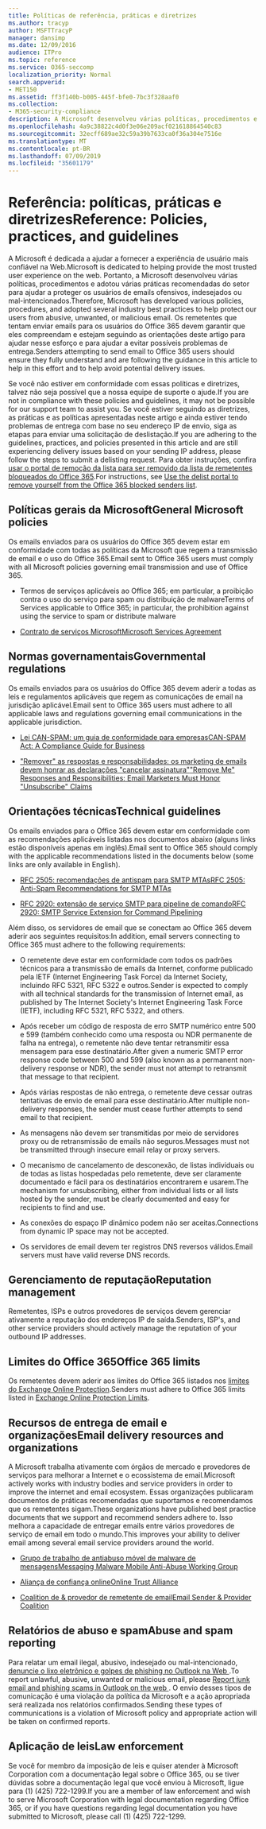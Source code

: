 ```yaml
---
title: Políticas de referência, práticas e diretrizes
ms.author: tracyp
author: MSFTTracyP
manager: dansimp
ms.date: 12/09/2016
audience: ITPro
ms.topic: reference
ms.service: O365-seccomp
localization_priority: Normal
search.appverid:
- MET150
ms.assetid: ff3f140b-b005-445f-bfe0-7bc3f328aaf0
ms.collection:
- M365-security-compliance
description: A Microsoft desenvolveu várias políticas, procedimentos e adotou várias práticas recomendadas do setor para ajudar a proteger os usuários de emails ofensivos, indesejados ou mal-intencionados.
ms.openlocfilehash: 4a9c38822c4d0f3e06e209acf021618864540c83
ms.sourcegitcommit: 32ecff689ae32c59a39b7633ca0f36a304e7516e
ms.translationtype: MT
ms.contentlocale: pt-BR
ms.lasthandoff: 07/09/2019
ms.locfileid: "35601179"
---
```

# <a name="reference-policies-practices-and-guidelines"></a><span data-ttu-id="61536-103">Referência: políticas, práticas e diretrizes</span><span class="sxs-lookup"><span data-stu-id="61536-103">Reference: Policies, practices, and guidelines</span></span>
  
<span data-ttu-id="61536-104">A Microsoft é dedicada a ajudar a fornecer a experiência de usuário mais confiável na Web.</span><span class="sxs-lookup"><span data-stu-id="61536-104">Microsoft is dedicated to helping provide the most trusted user experience on the web.</span></span> <span data-ttu-id="61536-105">Portanto, a Microsoft desenvolveu várias políticas, procedimentos e adotou várias práticas recomendadas do setor para ajudar a proteger os usuários de emails ofensivos, indesejados ou mal-intencionados.</span><span class="sxs-lookup"><span data-stu-id="61536-105">Therefore, Microsoft has developed various policies, procedures, and adopted several industry best practices to help protect our users from abusive, unwanted, or malicious email.</span></span> <span data-ttu-id="61536-106">Os remetentes que tentam enviar emails para os usuários do Office 365 devem garantir que eles compreendam e estejam seguindo as orientações deste artigo para ajudar nesse esforço e para ajudar a evitar possíveis problemas de entrega.</span><span class="sxs-lookup"><span data-stu-id="61536-106">Senders attempting to send email to Office 365 users should ensure they fully understand and are following the guidance in this article to help in this effort and to help avoid potential delivery issues.</span></span>
  
<span data-ttu-id="61536-107">Se você não estiver em conformidade com essas políticas e diretrizes, talvez não seja possível que a nossa equipe de suporte o ajude.</span><span class="sxs-lookup"><span data-stu-id="61536-107">If you are not in compliance with these policies and guidelines, it may not be possible for our support team to assist you.</span></span> <span data-ttu-id="61536-108">Se você estiver seguindo as diretrizes, as práticas e as políticas apresentadas neste artigo e ainda estiver tendo problemas de entrega com base no seu endereço IP de envio, siga as etapas para enviar uma solicitação de deslistação.</span><span class="sxs-lookup"><span data-stu-id="61536-108">If you are adhering to the guidelines, practices, and policies presented in this article and are still experiencing delivery issues based on your sending IP address, please follow the steps to submit a delisting request.</span></span> <span data-ttu-id="61536-109">Para obter instruções, confira [usar o portal de remoção da lista para ser removido da lista de remetentes bloqueados do Office 365](use-the-delist-portal-to-remove-yourself-from-the-office-365-blocked-senders-lis.md).</span><span class="sxs-lookup"><span data-stu-id="61536-109">For instructions, see [Use the delist portal to remove yourself from the Office 365 blocked senders list](use-the-delist-portal-to-remove-yourself-from-the-office-365-blocked-senders-lis.md).</span></span>
  
## <a name="general-microsoft-policies"></a><span data-ttu-id="61536-110">Políticas gerais da Microsoft</span><span class="sxs-lookup"><span data-stu-id="61536-110">General Microsoft policies</span></span>
<span data-ttu-id="61536-111"><a name="GenMsftPolicies"> </a></span><span class="sxs-lookup"><span data-stu-id="61536-111"></span></span>

<span data-ttu-id="61536-112">Os emails enviados para os usuários do Office 365 devem estar em conformidade com todas as políticas da Microsoft que regem a transmissão de email e o uso do Office 365.</span><span class="sxs-lookup"><span data-stu-id="61536-112">Email sent to Office 365 users must comply with all Microsoft policies governing email transmission and use of Office 365.</span></span>
  
- <span data-ttu-id="61536-113">Termos de serviços aplicáveis ao Office 365; em particular, a proibição contra o uso do serviço para spam ou distribuição de malware</span><span class="sxs-lookup"><span data-stu-id="61536-113">Terms of Services applicable to Office 365; in particular, the prohibition against using the service to spam or distribute malware</span></span>
    
- [<span data-ttu-id="61536-114">Contrato de serviços Microsoft</span><span class="sxs-lookup"><span data-stu-id="61536-114">Microsoft Services Agreement</span></span>](https://www.microsoft.com/servicesagreement/)
    
## <a name="governmental-regulations"></a><span data-ttu-id="61536-115">Normas governamentais</span><span class="sxs-lookup"><span data-stu-id="61536-115">Governmental regulations</span></span>
<span data-ttu-id="61536-116"><a name="GovtRegulations"> </a></span><span class="sxs-lookup"><span data-stu-id="61536-116"></span></span>

<span data-ttu-id="61536-117">Os emails enviados para os usuários do Office 365 devem aderir a todas as leis e regulamentos aplicáveis que regem as comunicações de email na jurisdição aplicável.</span><span class="sxs-lookup"><span data-stu-id="61536-117">Email sent to Office 365 users must adhere to all applicable laws and regulations governing email communications in the applicable jurisdiction.</span></span>
  
- [<span data-ttu-id="61536-118">Lei CAN-SPAM: um guia de conformidade para empresas</span><span class="sxs-lookup"><span data-stu-id="61536-118">CAN-SPAM Act: A Compliance Guide for Business</span></span>](https://www.ftc.gov/tips-advice/business-center/guidance/can-spam-act-compliance-guide-business)
    
- [<span data-ttu-id="61536-119">"Remover" as respostas e responsabilidades: os marketing de emails devem honrar as declarações "cancelar assinatura"</span><span class="sxs-lookup"><span data-stu-id="61536-119">"Remove Me" Responses and Responsibilities: Email Marketers Must Honor "Unsubscribe" Claims</span></span>](https://www.lawpublish.com/ftc-emai-marketers-unsubscribe-claims.mdl)
    
## <a name="technical-guidelines"></a><span data-ttu-id="61536-120">Orientações técnicas</span><span class="sxs-lookup"><span data-stu-id="61536-120">Technical guidelines</span></span>
<span data-ttu-id="61536-121"><a name="TechGuidelines"> </a></span><span class="sxs-lookup"><span data-stu-id="61536-121"></span></span>

<span data-ttu-id="61536-122">Os emails enviados para o Office 365 devem estar em conformidade com as recomendações aplicáveis listadas nos documentos abaixo (alguns links estão disponíveis apenas em inglês).</span><span class="sxs-lookup"><span data-stu-id="61536-122">Email sent to Office 365 should comply with the applicable recommendations listed in the documents below (some links are only available in English).</span></span>
  
- [<span data-ttu-id="61536-123">RFC 2505: recomendações de antispam para SMTP MTAs</span><span class="sxs-lookup"><span data-stu-id="61536-123">RFC 2505: Anti-Spam Recommendations for SMTP MTAs</span></span>](https://www.ietf.org/rfc/rfc2505.txt)
    
- [<span data-ttu-id="61536-124">RFC 2920: extensão de serviço SMTP para pipeline de comando</span><span class="sxs-lookup"><span data-stu-id="61536-124">RFC 2920: SMTP Service Extension for Command Pipelining</span></span>](https://www.ietf.org/rfc/rfc2920.txt)
    
<span data-ttu-id="61536-125">Além disso, os servidores de email que se conectam ao Office 365 devem aderir aos seguintes requisitos:</span><span class="sxs-lookup"><span data-stu-id="61536-125">In addition, email servers connecting to Office 365 must adhere to the following requirements:</span></span>
  
- <span data-ttu-id="61536-126">O remetente deve estar em conformidade com todos os padrões técnicos para a transmissão de emails da Internet, conforme publicado pela IETF (Internet Engineering Task Force) da Internet Society, incluindo RFC 5321, RFC 5322 e outros.</span><span class="sxs-lookup"><span data-stu-id="61536-126">Sender is expected to comply with all technical standards for the transmission of Internet email, as published by The Internet Society's Internet Engineering Task Force (IETF), including RFC 5321, RFC 5322, and others.</span></span> 
    
- <span data-ttu-id="61536-127">Após receber um código de resposta de erro SMTP numérico entre 500 e 599 (também conhecido como uma resposta ou NDR permanente de falha na entrega), o remetente não deve tentar retransmitir essa mensagem para esse destinatário.</span><span class="sxs-lookup"><span data-stu-id="61536-127">After given a numeric SMTP error response code between 500 and 599 (also known as a permanent non-delivery response or NDR), the sender must not attempt to retransmit that message to that recipient.</span></span>
    
- <span data-ttu-id="61536-128">Após várias respostas de não entrega, o remetente deve cessar outras tentativas de envio de email para esse destinatário.</span><span class="sxs-lookup"><span data-stu-id="61536-128">After multiple non-delivery responses, the sender must cease further attempts to send email to that recipient.</span></span>
    
- <span data-ttu-id="61536-129">As mensagens não devem ser transmitidas por meio de servidores proxy ou de retransmissão de emails não seguros.</span><span class="sxs-lookup"><span data-stu-id="61536-129">Messages must not be transmitted through insecure email relay or proxy servers.</span></span>
    
- <span data-ttu-id="61536-130">O mecanismo de cancelamento de desconexão, de listas individuais ou de todas as listas hospedadas pelo remetente, deve ser claramente documentado e fácil para os destinatários encontrarem e usarem.</span><span class="sxs-lookup"><span data-stu-id="61536-130">The mechanism for unsubscribing, either from individual lists or all lists hosted by the sender, must be clearly documented and easy for recipients to find and use.</span></span>
    
- <span data-ttu-id="61536-131">As conexões do espaço IP dinâmico podem não ser aceitas.</span><span class="sxs-lookup"><span data-stu-id="61536-131">Connections from dynamic IP space may not be accepted.</span></span>
    
- <span data-ttu-id="61536-132">Os servidores de email devem ter registros DNS reversos válidos.</span><span class="sxs-lookup"><span data-stu-id="61536-132">Email servers must have valid reverse DNS records.</span></span>
    
## <a name="reputation-management"></a><span data-ttu-id="61536-133">Gerenciamento de reputação</span><span class="sxs-lookup"><span data-stu-id="61536-133">Reputation management</span></span>
<span data-ttu-id="61536-134"><a name="RepManagement"> </a></span><span class="sxs-lookup"><span data-stu-id="61536-134"></span></span>

<span data-ttu-id="61536-135">Remetentes, ISPs e outros provedores de serviços devem gerenciar ativamente a reputação dos endereços IP de saída.</span><span class="sxs-lookup"><span data-stu-id="61536-135">Senders, ISP's, and other service providers should actively manage the reputation of your outbound IP addresses.</span></span>
  
## <a name="office-365-limits"></a><span data-ttu-id="61536-136">Limites do Office 365</span><span class="sxs-lookup"><span data-stu-id="61536-136">Office 365 limits</span></span>
<span data-ttu-id="61536-137"><a name="sectionSection4"> </a></span><span class="sxs-lookup"><span data-stu-id="61536-137"></span></span>

<span data-ttu-id="61536-138">Os remetentes devem aderir aos limites do Office 365 listados nos [limites do Exchange Online Protection](https://technet.microsoft.com/library/exchange-online-protection-limits.aspx).</span><span class="sxs-lookup"><span data-stu-id="61536-138">Senders must adhere to Office 365 limits listed in [Exchange Online Protection Limits](https://technet.microsoft.com/library/exchange-online-protection-limits.aspx).</span></span>
  
## <a name="email-delivery-resources-and-organizations"></a><span data-ttu-id="61536-139">Recursos de entrega de email e organizações</span><span class="sxs-lookup"><span data-stu-id="61536-139">Email delivery resources and organizations</span></span>
<span data-ttu-id="61536-140"><a name="sectionSection5"> </a></span><span class="sxs-lookup"><span data-stu-id="61536-140"></span></span>

<span data-ttu-id="61536-141">A Microsoft trabalha ativamente com órgãos de mercado e provedores de serviços para melhorar a Internet e o ecossistema de email.</span><span class="sxs-lookup"><span data-stu-id="61536-141">Microsoft actively works with industry bodies and service providers in order to improve the internet and email ecosystem.</span></span> <span data-ttu-id="61536-142">Essas organizações publicaram documentos de práticas recomendadas que suportamos e recomendamos que os remetentes sigam.</span><span class="sxs-lookup"><span data-stu-id="61536-142">These organizations have published best practice documents that we support and recommend senders adhere to.</span></span> <span data-ttu-id="61536-143">Isso melhora a capacidade de entregar emails entre vários provedores de serviço de email em todo o mundo.</span><span class="sxs-lookup"><span data-stu-id="61536-143">This improves your ability to deliver email among several email service providers around the world.</span></span>
  
- [<span data-ttu-id="61536-144">Grupo de trabalho de antiabuso móvel de malware de mensagens</span><span class="sxs-lookup"><span data-stu-id="61536-144">Messaging Malware Mobile Anti-Abuse Working Group</span></span>](https://www.m3aawg.org/)
    
- [<span data-ttu-id="61536-145">Aliança de confiança online</span><span class="sxs-lookup"><span data-stu-id="61536-145">Online Trust Alliance </span></span>](https://www.otalliance.org/resources)
    
- [<span data-ttu-id="61536-146">Coalition de &amp; provedor de remetente de email</span><span class="sxs-lookup"><span data-stu-id="61536-146">Email Sender &amp; Provider Coalition</span></span>](http://www.espcoalition.org/)
    
## <a name="abuse-and-spam-reporting"></a><span data-ttu-id="61536-147">Relatórios de abuso e spam</span><span class="sxs-lookup"><span data-stu-id="61536-147">Abuse and spam reporting</span></span>
<span data-ttu-id="61536-148"><a name="AbuseSpamReports"> </a></span><span class="sxs-lookup"><span data-stu-id="61536-148"></span></span>

<span data-ttu-id="61536-149">Para relatar um email ilegal, abusivo, indesejado ou mal-intencionado, [denuncie o lixo eletrônico e golpes de phishing no Outlook na Web ](report-junk-email-and-phishing-scams-in-outlook-on-the-web-eop.md).</span><span class="sxs-lookup"><span data-stu-id="61536-149">To report unlawful, abusive, unwanted or malicious email, please [Report junk email and phishing scams in Outlook on the web ](report-junk-email-and-phishing-scams-in-outlook-on-the-web-eop.md).</span></span> <span data-ttu-id="61536-150">O envio desses tipos de comunicação é uma violação da política da Microsoft e a ação apropriada será realizada nos relatórios confirmados.</span><span class="sxs-lookup"><span data-stu-id="61536-150">Sending these types of communications is a violation of Microsoft policy and appropriate action will be taken on confirmed reports.</span></span>
  
## <a name="law-enforcement"></a><span data-ttu-id="61536-151">Aplicação de leis</span><span class="sxs-lookup"><span data-stu-id="61536-151">Law enforcement</span></span>
<span data-ttu-id="61536-152"><a name="sectionSection7"> </a></span><span class="sxs-lookup"><span data-stu-id="61536-152"></span></span>

<span data-ttu-id="61536-153">Se você for membro da imposição de leis e quiser atender à Microsoft Corporation com a documentação legal sobre o Office 365, ou se tiver dúvidas sobre a documentação legal que você enviou à Microsoft, ligue para (1) (425) 722-1299.</span><span class="sxs-lookup"><span data-stu-id="61536-153">If you are a member of law enforcement and wish to serve Microsoft Corporation with legal documentation regarding Office 365, or if you have questions regarding legal documentation you have submitted to Microsoft, please call (1) (425) 722-1299.</span></span>
  

